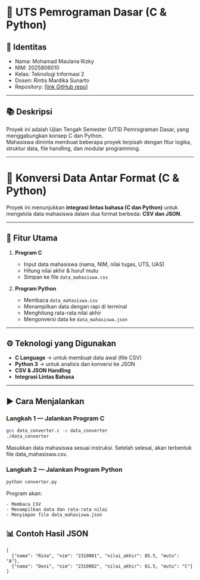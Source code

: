 # 🧠 UTS Pemrograman Dasar (C & Python)

## 👤 Identitas
- Nama: Mohamad Maulana Rizky
- NIM: 2025806010
- Kelas: Teknologi Informasi 2
- Dosen: Rintis Mardika Sunarto
- Repository: [\[link GitHub repo\]](https://github.com/maulanar18/UTS_PemrogramanDasar_Mohamad-Maulan-Rizky_2025806010.git)

---

## 📚 Deskripsi
Proyek ini adalah Ujian Tengah Semester (UTS) Pemrograman Dasar, yang menggabungkan konsep C dan Python.  
Mahasiswa diminta membuat beberapa proyek terpisah dengan fitur logika, struktur data, file handling, dan modular programming.

---

# 🔄 Konversi Data Antar Format (C & Python)

Proyek ini menunjukkan **integrasi lintas bahasa (C dan Python)** untuk mengelola data mahasiswa dalam dua format berbeda: **CSV dan JSON**.

---

## 🧩 Fitur Utama

1. **Program C**
   - Input data mahasiswa (nama, NIM, nilai tugas, UTS, UAS)
   - Hitung nilai akhir & huruf mutu
   - Simpan ke file `data_mahasiswa.csv`

2. **Program Python**
   - Membaca `data_mahasiswa.csv`
   - Menampilkan data dengan rapi di terminal
   - Menghitung rata-rata nilai akhir
   - Mengonversi data ke `data_mahasiswa.json`

---

## ⚙️ Teknologi yang Digunakan

- **C Language** → untuk membuat data awal (file CSV)
- **Python 3** → untuk analisis dan konversi ke JSON
- **CSV & JSON Handling**
- **Integrasi Lintas Bahasa**

---

## ▶️ Cara Menjalankan

### **Langkah 1 — Jalankan Program C**
```bash
gcc data_converter.c -o data_converter
./data_converter
```
Masukkan data mahasiswa sesuai instruksi.
Setelah selesai, akan terbentuk file data_mahasiswa.csv.

### **Langkah 2 — Jalankan Program Python**
```bash
python converter.py
```
Program akan:

    - Membaca CSV
    - Menampilkan data dan rata-rata nilai
    - Menyimpan file data_mahasiswa.json

## 📊 Contoh Hasil JSON
```
[
  {"nama": "Rina", "nim": "2310001", "nilai_akhir": 85.5, "mutu": "A"},
  {"nama": "Doni", "nim": "2310002", "nilai_akhir": 61.5, "mutu": "C"}
]
```